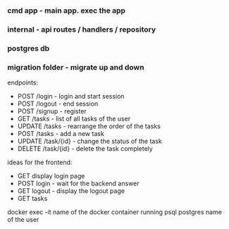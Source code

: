 ### cmd app - main app. exec the app
### internal - api routes / handlers / repository 
### postgres db
### migration folder - migrate up and down

endpoints:
- POST /login - login and start session
- POST /logout - end session
- POST /signup - register 
- GET /tasks - list of all tasks of the user
- UPDATE /tasks - rearrange the order of the tasks
- POST /tasks - add a new task
- UPDATE /task/{id} - change the status of the task
- DELETE /task/{id} - delete the task completely

ideas for the frontend:
- GET display login page 
- POST login - wait for the backend answer
- GET logout - display the logout page
- GET tasks


docker exec -it name of the docker container running
psql postgres name of the user